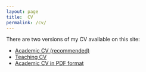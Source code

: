 ```yaml
---
layout: page
title:  CV
permalink: /cv/
---
```

There are two versions of my CV available on this site:

- [Academic CV (recommended)](/cv-pt_br)
- [Teaching CV](/cv-en_us)
- [Academic CV in PDF format](pdf/myCV.pdf)
